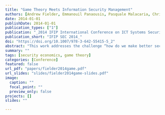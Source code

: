 ```yaml
---
title: "Game Theory Meets Information Security Management"
authors: [Andrew Fielder, Emmanouil Panaousis, Pasquale Malacaria, Chris Hankin, and Fabrizio Smeraldi]
date: 2014-01-01
publishDate: 2014-01-01
publication_types: ["1"]
publication: "_2014 IFIP International Conference on ICT Systems Security and Privacy Protection_"
publication_short: "IFIP SEC 2014_"
doi: "https://doi.org/10.1007/978-3-642-55415-5_2"
abstract: "This work addresses the challenge “how do we make better security decisions?” and it develops techniques to support human decision making and algorithms which enable well-founded cyber security decisions to be made. In this paper we propose a game theoretic model which optimally allocates cyber security resources such as administrators’ time across different tasks. We first model the interactions between an omnipresent attacker and a team of system administrators seen as the defender, and we have derived the mixed Nash Equilibria (NE) in such games. We have formulated general-sum games that represent our cyber security environment, and we have proven that the defender’s Nash strategy is also minimax. This result guarantees that independently from the attacker’s strategy the defender’s solution is optimal. We also propose Singular Value Decomposition (SVD) as an efficient technique to compute approximate equilibria in our games. By implementing and evaluating a minimax solver with SVD, we have thoroughly investigated the improvement that Nash defense introduces compared to other strategies chosen by common sense decision algorithms. Our key finding is that a particular NE, which we call weighted NE, provides the most effective defense strategy. In order to validate this model we have used real-life statistics from Hackmageddon, the Verizon 2013 Data Breach Investigation report, and the Ponemon report of 2011. We finally compare the game theoretic defense method with a method which implements a stochastic optimization algorithm."
summary: ""
tags: [security economics, game theory]
categories: [Conference]
featured: false
url_pdf: "papers/fielder2014game.pdf"
url_slides: "slides/fielder2014game-slides.pdf"
image:
  caption: ""
  focal_point: ""
  preview_only: false
projects: []
slides: ""

---
```

